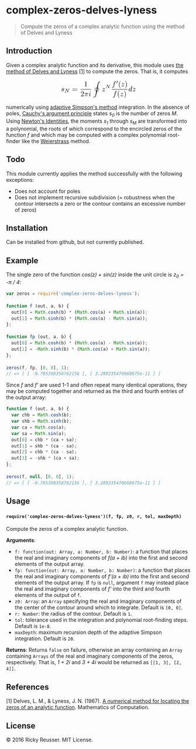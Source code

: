# complex-zeros-delves-lyness

> Compute the zeros of a complex analytic function using the method of Delves and Lyness

## Introduction

Given a complex analytic function and its derivative, this module uses [the method of Delves and Lyness](http://www.ams.org/mcom/1967-21-100/S0025-5718-1967-0228165-4/S0025-5718-1967-0228165-4.pdf) [[1]](#References) to compute the zeros. That is, it computes <p align="center"><img alt="s&lowbar;N &equals; &bsol;frac&lcub;1&rcub;&lcub;2 &bsol;pi i&rcub; &bsol;oint z&Hat;N &bsol;frac&lcub;f&apos;&lpar;z&rpar;&rcub;&lcub;f&lpar;z&rpar;&rcub; dz" valign="middle" src="images/s_n-frac12-pi-i-oint-zn-fracfzfz-dz-dba6b12822.png" width="209" height="53.5"></p> numerically using [adaptive Simpson's method](https://github.com/scijs/integrate-adaptive-simpson) integration. In the absence of poles, [Cauchy's argument principle](https://en.wikipedia.org/wiki/Argument_principle) states <em>s<sub>0</sub></em> is the number of zeros <em>M</em>. Using [Newton's Identities](https://en.wikipedia.org/wiki/Newton%27s_identities), the moments <em>s<sub>1</sub></em> through <em>s<sub>M</sub></em> are transformed into a polynomial, the roots of which correspond to the encircled zeros of the function <em>f</em> and which may be computed with a complex polynomial root-finder like the [Weierstrass](http://github.com/scijs/durand-kerner) method.

## Todo

This module currently applies the method successfully with the following exceptions:
- Does not account for poles
- Does not implement recursive subdivision (= robustness when the contour intersects a zero or the contour contains an excessive number of zeros)

## Installation

Can be installed from github, but not currently published.

## Example

The single zero of the function <em>cos(z) + sin(z)</em> inside the unit circle is <em>z<sub>0</sub> = -π / 4</em>:

```javascript
var zeros = require('complex-zeros-delves-lyness');

function f (out, a, b) {
  out[0] = Math.cosh(b) * (Math.cos(a) + Math.sin(a));
  out[1] = Math.sinh(b) * (Math.cos(a) - Math.sin(a));
};

function fp (out, a, b) {
  out[0] = Math.cosh(b) * (Math.cos(a) - Math.sin(a));
  out[1] = -Math.sinh(b) * (Math.cos(a) + Math.sin(a));
};

zeros(f, fp, [0, 0], 1);
// => [ [ -0.785398350762156 ], [ 3.289335470668675e-11 ] ]
```

Since <em>f</em> and <em>f'</em> are used 1-1 and often repeat many identical operations, they may be computed together and returned as the third and fourth entries of the output array:

```javascript
function f (out, a, b) {
  var chb = Math.cosh(b);
  var shb = Math.sinh(b);
  var ca = Math.cos(a);
  var sa = Math.sin(a);
  out[0] = chb * (ca + sa);
  out[1] = shb * (ca - sa);
  out[2] = chb * (ca - sa);
  out[3] = -shb * (ca + sa);
};

zeros(f, null, [0, 0], 1);
// => [ [ -0.785398350762156 ], [ 3.289335470668675e-11 ] ]
```

## Usage

#### `require('complex-zeros-delves-lyness')(f, fp, z0, r, tol, maxDepth)`

Compute the zeros of a complex analytic function.

**Arguments**:
- `f: function(out: Array, a: Number, b: Number)`: a function that places the real and imaginary components of <em>f(a + ib)</em> into the first and second elements of the output array.
- `fp: function(out: Array, a: Number, b: Number)`: a function that places the real and imaginary components of <em>f'(a + ib)</em> into the first and second elements of the output array. If `fp` is `null`, argument `f` may instead place the real and imaginary components of <em>f'</em> into the third and fourth elements of the output of `f`.
- `z0: Array`: an `Array` specifying the real and imaginary components of the center of the contour around which to integrate. Default is `[0, 0]`.
- `r: Number`: the radius of the contour. Default is `1`.
- `tol`: tolerance used in the integration and polynomial root-finding steps. Default is `1e-8`.
- `maxDepth`: maximum recursion depth of the adaptive Simpson integration. Default is `20`.

**Returns**:
Returns `false` on failure, otherwise an array containing an `Array` containing `Arrays` of the real and imaginary components of the zeros, respectively. That is, <em>1 + 2i</em> and <em>3 + 4i</em> would be returned as `[[1, 3], [2, 4]]`.

## References
[1] Delves, L. M., & Lyness, J. N. (1967). [A numerical method for locating the zeros of an analytic function](http://www.ams.org/mcom/1967-21-100/S0025-5718-1967-0228165-4/S0025-5718-1967-0228165-4.pdf). Mathematics of Computation.

## License

&copy; 2016 Ricky Reusser. MIT License.

[npm-image]: https://badge.fury.io/js/complex-zeros-delves-lyness.svg
[npm-url]: https://npmjs.org/package/complex-zeros-delves-lyness
[travis-image]: https://travis-ci.org/rreusser/complex-zeros-delves-lyness.svg?branch=master
[travis-url]: https://travis-ci.org//complex-zeros-delves-lyness
[daviddm-image]: https://david-dm.org/rreusser/complex-zeros-delves-lyness.svg?theme=shields.io
[daviddm-url]: https://david-dm.org//complex-zeros-delves-lyness